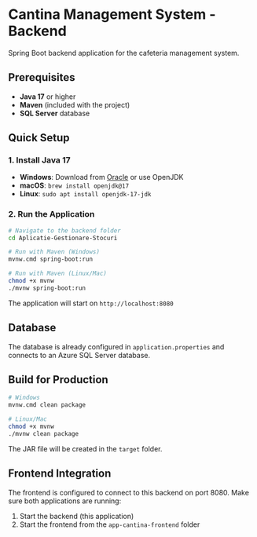 # Cantina Management System - Backend

Spring Boot backend application for the cafeteria management system.

## Prerequisites

- **Java 17** or higher
- **Maven** (included with the project)
- **SQL Server** database

## Quick Setup

### 1. Install Java 17
- **Windows**: Download from [Oracle](https://www.oracle.com/java/technologies/downloads/) or use OpenJDK
- **macOS**: `brew install openjdk@17`
- **Linux**: `sudo apt install openjdk-17-jdk`

### 2. Run the Application

```bash
# Navigate to the backend folder
cd Aplicatie-Gestionare-Stocuri

# Run with Maven (Windows)
mvnw.cmd spring-boot:run

# Run with Maven (Linux/Mac)
chmod +x mvnw
./mvnw spring-boot:run
```

The application will start on `http://localhost:8080`

## Database

The database is already configured in `application.properties` and connects to an Azure SQL Server database.

## Build for Production

```bash
# Windows
mvnw.cmd clean package

# Linux/Mac
chmod +x mvnw
./mvnw clean package
```

The JAR file will be created in the `target` folder.

## Frontend Integration

The frontend is configured to connect to this backend on port 8080. Make sure both applications are running:

1. Start the backend (this application)
2. Start the frontend from the `app-cantina-frontend` folder
